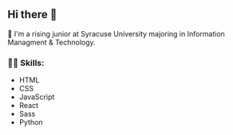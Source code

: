 ## Hi there 👋 

🍊 I'm a rising junior at Syracuse University majoring in Information Managment & Technology.

### 👨‍💻 Skills: 
  - HTML
  - CSS
  - JavaScript
  - React
  - Sass
  - Python
